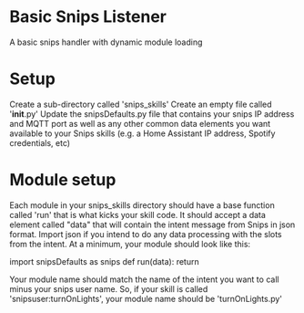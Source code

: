 # Basic Snips Listener
A basic snips handler with dynamic module loading

# Setup
Create a sub-directory called 'snips_skills'
Create an empty file called '__init__.py'
Update the snipsDefaults.py file that contains your snips IP address and MQTT port as well as any other common data elements you want available to your Snips skills (e.g. a Home Assistant IP address, Spotify credentials, etc)

# Module setup
Each module in your snips_skills directory should have a base function called 'run' that is what kicks your skill code.  It should accept a data element called "data" that will contain the intent message from Snips in json format.  Import json if you intend to do any data processing with the slots from the intent.  At a minimum, your module should look like this:

import snipsDefaults as snips
def run(data):
    return
    
Your module name should match the name of the intent you want to call minus your snips user name.  So, if your skill is called 'snipsuser:turnOnLights', your module name should be 'turnOnLights.py'
